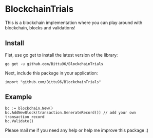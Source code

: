# BlockchainTrials

This is a blockchain implementation where you can play around with blockchain, blocks and validations! 

## Install
Fist, use go get to install the latest version of the library:
```
go get -u github.com/Bittu96/BlockchainTrials
```

Next, include this package in your application:
```
import "github.com/Bittu96/BlockchainTrials"
```

## Example
```
bc := blockchain.New()
bc.AddNewBlock(transaction.GenerateRecord()) // add your own transaction record
bc.Validate()
```

Please mail me if you need any help or help me improve this package :)